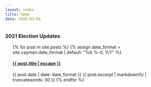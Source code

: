 ```yaml
---
layout: index
title: Home
date: 2020-03-06
---
```


<h3>2021 Election Updates</h3>
  <ul>
    {% for post in site.posts %}
      {% assign date_format = site.cayman.date_format | default: "%b %-d, %Y" %}
      <h4>
          <a class="post-link" href="{{ site.baseurl }}{{ post.url}}" title="{{ post.title }}">{{ post.title | escape }}</a>
      </h4>
      <span class="post-meta">{{ post.date | date: date_format }}
      </span>
      {{ post.excerpt | markdownify | truncatewords: 30 }}
    {% endfor %}
  <ul>
